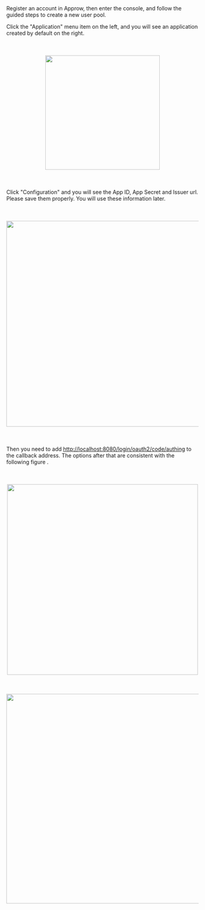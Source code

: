 <IntegrationDetailCard title="Configure Approw">
Register an account in Approw, then enter the console, and follow the guided steps to create a new user pool.

Click the "Application" menu item on the left, and you will see an application created by default on the right.

<img src="@imagesEnUs/integration/spring-security/step2-1.png" height=300 style="display:block;margin:50px auto;">

Click "Configuration" and you will see the App ID, App Secret and Issuer url. Please save them properly. You will use these information later.

<img src="@imagesEnUs/integration/spring-security/step2-2.png" height=540 style="display:block;margin:50px auto;">

Then you need to add [http://localhost:8080/login/oauth2/code/authing](http://localhost:8080/login/oauth2/code/authing) to the callback address. The options after that are consistent with the following figure .

<img src="@imagesEnUs/integration/spring-security/step2-3.png" height=500 style="display:block;margin:50px auto;">
<img src="@imagesEnUs/integration/spring-security/step2-4.png" height=550 style="display:block;margin:50px auto;">
</IntegrationDetailCard>
